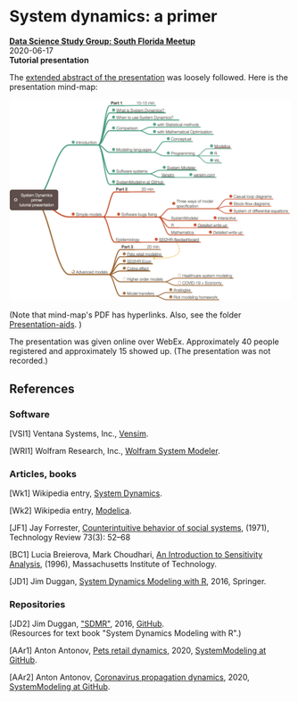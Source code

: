 # System dynamics: a primer
**[Data Science Study Group: South Florida Meetup](https://www.meetup.com/Data-Science-Study-Group-South-Florida/events/270274812/)**   
2020-06-17   
**Tutorial presentation**

The 
[extended abstract of the presentation](./ExtendedAbstract.md)
was loosely followed. 
Here is the presentation mind-map:

[![MainMindMap](./Presentation-aids/System-Dynamics-primer-tutorial-presentation.png)](./Presentation-aids/System-Dynamics-primer-tutorial-presentation.pdf)

(Note that mind-map's PDF has hyperlinks. Also, see the folder 
[Presentation-aids](./Presentation-aids).
)

The presentation was given online over WebEx. Approximately 40 people registered and approximately 15 showed up.
(The presentation was not recorded.)

## References

### Software

\[VSI1\] Ventana Systems, Inc., [Vensim](http://vensim.com).

\[WRI1\] Wolfram Research, Inc., [Wolfram System Modeler](https://www.wolfram.com/system-modeler/).

### Articles, books

\[Wk1\] Wikipedia entry, [System Dynamics](https://en.wikipedia.org/wiki/System_dynamics).

\[Wk2\] Wikipedia entry, [Modelica](https://en.wikipedia.org/wiki/Modelica).

\[JF1\] Jay Forrester,
[Counterintuitive behavior of social systems](https://ocw.mit.edu/courses/sloan-school-of-management/15-988-system-dynamics-self-study-fall-1998-spring-1999/readings/behavior.pdf), 
(1971), Technology Review 73(3): 52–68

\[BC1\] Lucia Breierova, Mark Choudhari,
[An Introduction to Sensitivity Analysis](https://ocw.mit.edu/courses/sloan-school-of-management/15-988-system-dynamics-self-study-fall-1998-spring-1999/readings/sensitivityanalysis.pdf), 
(1996), Massachusetts Institute of Technology.

\[JD1\] Jim Duggan, 
[System Dynamics Modeling with R](https://www.springer.com/gp/book/9783319340418), 
2016, Springer.

### Repositories

\[JD2\] Jim Duggan, 
["SDMR"](https://github.com/JimDuggan/SDMR), 
2016, 
[GitHub](https://github.com/JimDuggan).   
(Resources for text book "System Dynamics Modeling with R".)
 
\[AAr1\] Anton Antonov, 
[Pets retail dynamics](../../Projects/Pets-retail-dynamics), 
2020,
[SystemModeling at GitHub](https://github.com/antononcube/SystemModeling).
 
\[AAr2\] Anton Antonov, 
[Coronavirus propagation dynamics](../../Projects/Coronavirus-propagation-dynamics), 
2020,
[SystemModeling at GitHub](https://github.com/antononcube/SystemModeling).
 
